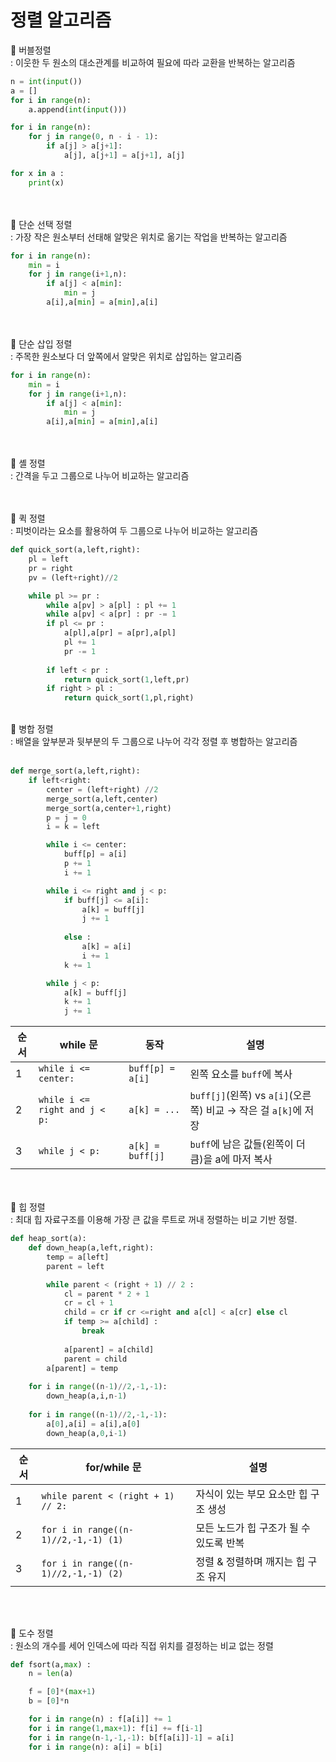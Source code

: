 <h1>정렬 알고리즘</h1>

🔸 버블정렬<br>
: 이웃한 두 원소의 대소관계를 비교하여 필요에 따라 교환을 반복하는 알고리즘
```python
n = int(input())
a = []
for i in range(n):
    a.append(int(input()))

for i in range(n):
    for j in range(0, n - i - 1):
        if a[j] > a[j+1]:
            a[j], a[j+1] = a[j+1], a[j]

for x in a :
    print(x)
```
<br><br>
🔸 단순 선택 정렬<br>
: 가장 작은 원소부터 선태해 알맞은 위치로 옮기는 작업을 반복하는 알고리즘

```python
for i in range(n):
    min = i
    for j in range(i+1,n):
        if a[j] < a[min]:
            min = j
        a[i],a[min] = a[min],a[i]
```
<br><br>
🔸 단순 삽입 정렬<br>
: 주목한 원소보다 더 앞쪽에서 알맞은 위치로 삽입하는 알고리즘

```python
for i in range(n):
    min = i
    for j in range(i+1,n):
        if a[j] < a[min]:
            min = j
        a[i],a[min] = a[min],a[i]
```

<br><br>
🔸 셸 정렬<br>
: 간격을 두고 그룹으로 나누어 비교하는 알고리즘

<br><br>
🔸 퀵 정렬<br>
: 피벗이라는 요소를 활용하여 두 그룹으로 나누어 비교하는 알고리즘

```python
def quick_sort(a,left,right):
    pl = left
    pr = right
    pv = (left+right)//2

    while pl >= pr :
        while a[pv] > a[pl] : pl += 1
        while a[pv] < a[pr] : pr -= 1
        if pl <= pr :
            a[pl],a[pr] = a[pr],a[pl]
            pl += 1
            pr -= 1
        
        if left < pr :
            return quick_sort(1,left,pr)
        if right > pl :
            return quick_sort(1,pl,right)
```
<br>
🔸 병합 정렬<br>
: 배열을 앞부분과 뒷부분의 두 그룹으로 나누어 각각 정렬 후 병합하는 알고리즘
<br><br>

```python
def merge_sort(a,left,right):
    if left<right:
        center = (left+right) //2
        merge_sort(a,left,center)
        merge_sort(a,center+1,right)
        p = j = 0
        i = k = left

        while i <= center:
            buff[p] = a[i]
            p += 1
            i += 1

        while i <= right and j < p:
            if buff[j] <= a[i]:
                a[k] = buff[j]
                j += 1
            
            else :
                a[k] = a[i]
                i += 1
            k += 1

        while j < p:
            a[k] = buff[j]
            k += 1
            j += 1
```



| 순서 | while 문                       | 동작               | 설명                                                |
| -- | ----------------------------- | ---------------- | ------------------------------------------------- |
| 1  | `while i <= center:`          | `buff[p] = a[i]` | 왼쪽 요소를 `buff`에 복사                                 |
| 2  | `while i <= right and j < p:` | `a[k] = ...`     | `buff[j]`(왼쪽) vs `a[i]`(오른쪽) 비교 → 작은 걸 `a[k]`에 저장 |
| 3  | `while j < p:`                | `a[k] = buff[j]` | `buff`에 남은 값들(왼쪽이 더 큼)을 a에 마저 복사                  |


<br><br>
🔸 힙 정렬<br>
: 최대 힙 자료구조를 이용해 가장 큰 값을 루트로 꺼내 정렬하는 비교 기반 정렬.
```python
def heap_sort(a):
    def down_heap(a,left,right):
        temp = a[left]
        parent = left 

        while parent < (right + 1) // 2 :
            cl = parent * 2 + 1
            cr = cl + 1
            child = cr if cr <=right and a[cl] < a[cr] else cl 
            if temp >= a[child] :
                break
            
            a[parent] = a[child]
            parent = child
        a[parent] = temp
    
    for i in range((n-1)//2,-1,-1):
        down_heap(a,i,n-1)
    
    for i in range((n-1)//2,-1,-1):
        a[0],a[i] = a[i],a[0]
        down_heap(a,0,i-1)
```
| 순서 | for/while 문                      | 설명                                                |
| -- | -------------------------------------|----------------------------------------- |
| 1  | `while parent < (right + 1) // 2:`          | 자식이 있는 부모 요소만 힙 구조 생성                                 |
| 2  | `for i in range((n-1)//2,-1,-1) (1)` | 모든 노드가 힙 구조가 될 수 있도록 반복 |
| 3  | `for i in range((n-1)//2,-1,-1) (2)` | 정렬 & 정렬하며 깨지는 힙 구조 유지 |
<br><br>

🔸 도수 정렬<br>
: 원소의 개수를 세어 인덱스에 따라 직접 위치를 결정하는 비교 없는 정렬
```python
def fsort(a,max) :
    n = len(a)

    f = [0]*(max+1)
    b = [0]*n

    for i in range(n) : f[a[i]] += 1
    for i in range(1,max+1): f[i] += f[i-1]
    for i in range(n-1,-1,-1): b[f[a[i]]-1] = a[i]
    for i in range(n): a[i] = b[i]
```